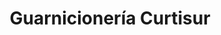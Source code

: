 ---
title: "Guarnicionería Curtisur"
url: /alcala-de-guadaira/guarnicioneria-curtisur/
shop: cuero
---